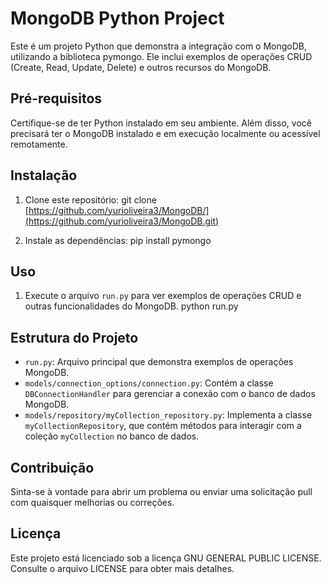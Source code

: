 # MongoDB Python Project

Este é um projeto Python que demonstra a integração com o MongoDB, utilizando a biblioteca pymongo. Ele inclui exemplos de operações CRUD (Create, Read, Update, Delete) e outros recursos do MongoDB.

## Pré-requisitos

Certifique-se de ter Python instalado em seu ambiente. Além disso, você precisará ter o MongoDB instalado e em execução localmente ou acessível remotamente.

## Instalação

1. Clone este repositório:
git clone [https://github.com/yurioliveira3/MongoDB/](https://github.com/yurioliveira3/MongoDB.git)

2. Instale as dependências:
pip install pymongo

## Uso

1. Execute o arquivo `run.py` para ver exemplos de operações CRUD e outras funcionalidades do MongoDB.
python run.py

## Estrutura do Projeto

- `run.py`: Arquivo principal que demonstra exemplos de operações MongoDB.
- `models/connection_options/connection.py`: Contém a classe `DBConnectionHandler` para gerenciar a conexão com o banco de dados MongoDB.
- `models/repository/myCollection_repository.py`: Implementa a classe `myCollectionRepository`, que contém métodos para interagir com a coleção `myCollection` no banco de dados.

## Contribuição

Sinta-se à vontade para abrir um problema ou enviar uma solicitação pull com quaisquer melhorias ou correções.

## Licença

Este projeto está licenciado sob a licença GNU GENERAL PUBLIC LICENSE. Consulte o arquivo LICENSE para obter mais detalhes.
